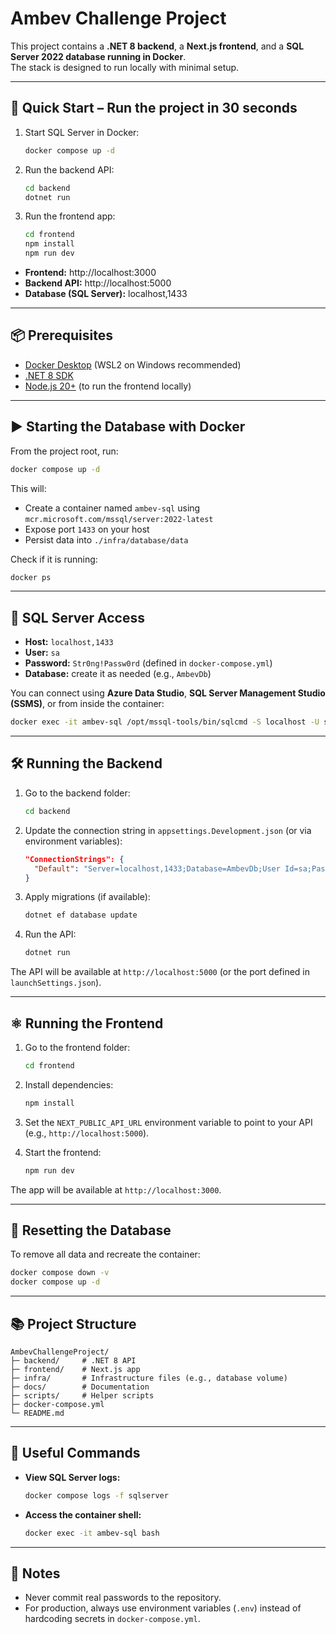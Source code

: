 # Ambev Challenge Project

This project contains a **.NET 8 backend**, a **Next.js frontend**, and a **SQL Server 2022 database running in Docker**.  
The stack is designed to run locally with minimal setup.

---

## 🚀 Quick Start – Run the project in 30 seconds

1. Start SQL Server in Docker:
   ```bash
   docker compose up -d
   ```

2. Run the backend API:
   ```bash
   cd backend
   dotnet run
   ```

3. Run the frontend app:
   ```bash
   cd frontend
   npm install
   npm run dev
   ```

- **Frontend:** http://localhost:3000  
- **Backend API:** http://localhost:5000  
- **Database (SQL Server):** localhost,1433  

---

## 📦 Prerequisites

- [Docker Desktop](https://www.docker.com/products/docker-desktop) (WSL2 on Windows recommended)  
- [.NET 8 SDK](https://dotnet.microsoft.com/en-us/download)  
- [Node.js 20+](https://nodejs.org/en/) (to run the frontend locally)  

---

## ▶️ Starting the Database with Docker

From the project root, run:

```bash
docker compose up -d
```

This will:

- Create a container named `ambev-sql` using `mcr.microsoft.com/mssql/server:2022-latest`
- Expose port `1433` on your host
- Persist data into `./infra/database/data`

Check if it is running:

```bash
docker ps
```

---

## 🔑 SQL Server Access

- **Host:** `localhost,1433`  
- **User:** `sa`  
- **Password:** `Str0ng!Passw0rd` (defined in `docker-compose.yml`)  
- **Database:** create it as needed (e.g., `AmbevDb`)  

You can connect using **Azure Data Studio**, **SQL Server Management Studio (SSMS)**, or from inside the container:

```bash
docker exec -it ambev-sql /opt/mssql-tools/bin/sqlcmd -S localhost -U sa -P Str0ng!Passw0rd
```

---

## 🛠️ Running the Backend

1. Go to the backend folder:
   ```bash
   cd backend
   ```

2. Update the connection string in `appsettings.Development.json` (or via environment variables):

   ```json
   "ConnectionStrings": {
     "Default": "Server=localhost,1433;Database=AmbevDb;User Id=sa;Password=Str0ng!Passw0rd;TrustServerCertificate=True;"
   }
   ```

3. Apply migrations (if available):
   ```bash
   dotnet ef database update
   ```

4. Run the API:
   ```bash
   dotnet run
   ```

The API will be available at `http://localhost:5000` (or the port defined in `launchSettings.json`).

---

## ⚛️ Running the Frontend

1. Go to the frontend folder:
   ```bash
   cd frontend
   ```

2. Install dependencies:
   ```bash
   npm install
   ```

3. Set the `NEXT_PUBLIC_API_URL` environment variable to point to your API (e.g., `http://localhost:5000`).

4. Start the frontend:
   ```bash
   npm run dev
   ```

The app will be available at `http://localhost:3000`.

---

## 🐳 Resetting the Database

To remove all data and recreate the container:

```bash
docker compose down -v
docker compose up -d
```

---

## 📚 Project Structure

```
AmbevChallengeProject/
├─ backend/     # .NET 8 API
├─ frontend/    # Next.js app
├─ infra/       # Infrastructure files (e.g., database volume)
├─ docs/        # Documentation
├─ scripts/     # Helper scripts
├─ docker-compose.yml
└─ README.md
```

---

## 🚀 Useful Commands

- **View SQL Server logs:**
  ```bash
  docker compose logs -f sqlserver
  ```

- **Access the container shell:**
  ```bash
  docker exec -it ambev-sql bash
  ```

---

## 📝 Notes

- Never commit real passwords to the repository.  
- For production, always use environment variables (`.env`) instead of hardcoding secrets in `docker-compose.yml`.
